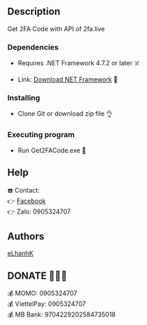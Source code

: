 ## Description

Get 2FA Code with API of 2fa.live

### Dependencies

* Requires .NET Framework 4.7.2 or later ☠️

* Link: [Download NET Framework](https://dotnet.microsoft.com/en-us/download/dotnet-framework) 🤘

### Installing

* Clone Git or download zip file 👌

### Executing program

* Run Get2FACode.exe 🤟

## Help

☎️ Contact:<br />
👉 [Facebook](https://www.facebook.com/lehquockhanh/)<br />
👉 Zalo: 0905324707

## Authors

[eLhanhK](https://www.facebook.com/lehquockhanh/)

## DONATE 💸💸💸
💰 MOMO: 0905324707<br />
💰 ViettelPay: 0905324707<br />
💰 MB Bank: 9704229202584735018
